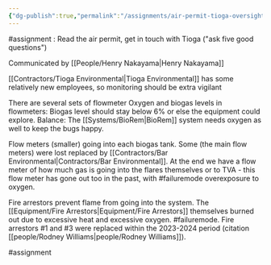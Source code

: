 ```yaml
---
{"dg-publish":true,"permalink":"/assignments/air-permit-tioga-oversight/","noteIcon":"","created":"2025-01-24T14:54:33.680-06:00"}
---
```


#assignment : Read the air permit, get in touch with Tioga ("ask five good questions")

Communicated by [[People/Henry Nakayama\|Henry Nakayama]]

[[Contractors/Tioga Environmental\|Tioga Environmental]] has some relatively new employees, so monitoring should be extra vigilant

There are several sets of flowmeter
Oxygen and biogas levels in flowmeters: Biogas level should stay below 6% or else the equipment could explore. Balance: The [[Systems/BioRem\|BioRem]] system needs oxygen as well to keep the bugs happy.

Flow meters (smaller) going into each biogas tank.
Some (the main flow meters) were lost replaced by [[Contractors/Bar Environmental\|Contractors/Bar Environmental]].
At the end we have a flow meter of how much gas is going into the flares themselves or to TVA - this flow meter has gone out too in the past, with #failuremode overexposure to oxygen.

Fire arrestors prevent flame from going into the system. The [[Equipment/Fire Arrestors\|Equipment/Fire Arrestors]] themselves burned out due to excessive heat and excessive oxygen. #failuremode. Fire arrestors #1 and #3 were replaced within the 2023-2024 period (citation [[people/Rodney Williams\|people/Rodney Williams]]).


#assignment